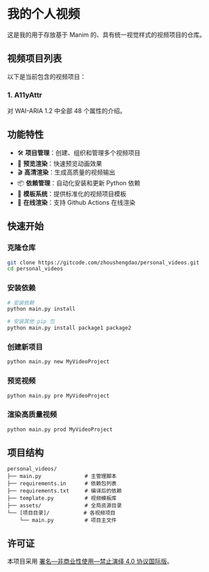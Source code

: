 # 我的个人视频

这是我的用于存放基于 Manim 的、具有统一视觉样式的视频项目的仓库。

## 视频项目列表

以下是当前包含的视频项目：

### 1. A11yAttr

对 WAI-ARIA 1.2 中全部 48 个属性的介绍。

## 功能特性

- 🛠️ **项目管理**：创建、组织和管理多个视频项目
- 🎥 **预览渲染**：快速预览动画效果
- 🎬 **高清渲染**：生成高质量的视频输出
- 📦 **依赖管理**：自动化安装和更新 Python 依赖
- 📁 **模板系统**：提供标准化的视频项目模板
- 🔄 **在线渲染**：支持 Github Actions 在线渲染

## 快速开始

### 克隆仓库

```bash
git clone https://gitcode.com/zhoushengdao/personal_videos.git
cd personal_videos
```

### 安装依赖

```bash
# 安装依赖
python main.py install

# 安装其他 pip 包
python main.py install package1 package2
```

### 创建新项目

```bash
python main.py new MyVideoProject
```

### 预览视频

```bash
python main.py pre MyVideoProject
```

### 渲染高质量视频

```bash
python main.py prod MyVideoProject
```

## 项目结构

```
personal_videos/
├── main.py              # 主管理脚本
├── requirements.in      # 依赖包列表
├── requirements.txt     # 编译后的依赖
├── template.py          # 视频模板库
├── assets/              # 全局资源目录
└── [项目目录]/           # 各视频项目
    └── main.py          # 项目主文件
```

## 许可证

本项目采用 [署名—非商业性使用—禁止演绎 4.0 协议国际版](LICENSE)。
